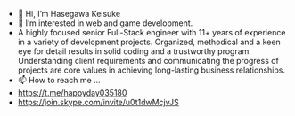 - 👋 Hi, I’m Hasegawa Keisuke
- 👀 I’m interested in web and game development.
- A highly focused senior Full-Stack
engineer with 11+ years of experience in
a variety of development projects.
Organized, methodical and a keen eye for
detail results in solid coding and a
trustworthy program. Understanding
client requirements and communicating
the progress of projects are core values
in achieving long-lasting business
relationships.
- 📫 How to reach me ...
- https://t.me/happyday035180
- https://join.skype.com/invite/u0t1dwMcjvJS
